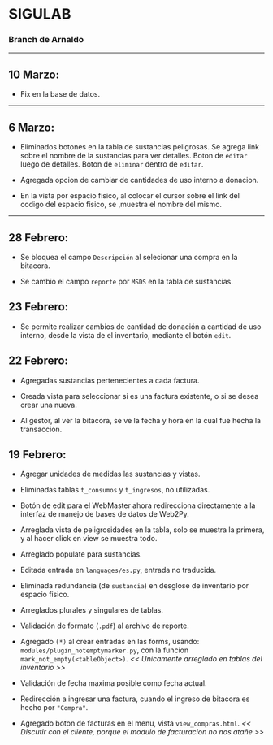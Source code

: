 # SIGULAB

### Branch de Arnaldo

******************
## 10 Marzo:
+ Fix en la base de datos.
******************
## 6 Marzo:

+ Eliminados botones en la tabla de sustancias peligrosas. Se agrega link sobre el nombre de la sustancias para ver detalles. Boton de `editar` luego de detalles. Boton de `eliminar` dentro de `editar`.

+ Agregada opcion de cambiar de cantidades de uso interno a donacion.

+ En la vista por espacio fisico, al colocar el cursor sobre el link del codigo del espacio fisico, se ,muestra el nombre del mismo.

******************
## 28 Febrero:

+ Se bloquea el campo `Descripción` al selecionar una compra en la bitacora.

+ Se cambio el campo `reporte` por `MSDS` en la tabla de sustancias.

## 23 Febrero:

+ Se permite realizar cambios de cantidad de donación a cantidad de uso interno, desde la vista de el inventario, mediante el botón `edit`.

## 22 Febrero:

+ Agregadas sustancias pertenecientes a cada factura.

+ Creada vista para seleccionar si es una factura existente, o si se desea crear una nueva.

+ Al gestor, al ver la bitacora, se ve la fecha y hora en la cual fue hecha la transaccion.

## 19 Febrero:

+ Agregar unidades de medidas las sustancias y vistas.

+ Eliminadas tablas `t_consumos` y `t_ingresos`, no utilizadas.

+ Botón de edit para el WebMaster ahora redirecciona directamente a la interfaz de manejo de bases de datos de Web2Py.

+ Arreglada vista de peligrosidades en la tabla, solo se muestra la primera, y al hacer click en view se muestra todo.

+ Arreglado populate para sustancias.

+ Editada entrada en `languages/es.py`, entrada no traducida.

+ Eliminada redundancia (de `sustancia`) en desglose de inventario por espacio fisico.

+ Arreglados plurales y singulares de tablas.

+ Validación de formato (`.pdf`) al archivo de reporte.

+ Agregado `(*)` al crear entradas en las forms, usando: `modules/plugin_notemptymarker.py`, con la funcion `mark_not_empty(<tableObject>)`.
*<< Unicamente arreglado en tablas del inventario >>*

+ Validación de fecha maxima posible como fecha actual.

+ Redirección a ingresar una factura, cuando el ingreso de bitacora es hecho por `"Compra"`.

+ Agregado boton de facturas en el menu, vista `view_compras.html`.
*<< Discutir con el cliente, porque el modulo de facturacion no nos atañe >>*
